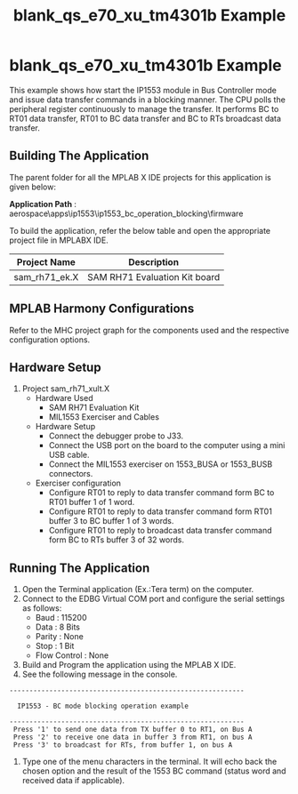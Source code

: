 ﻿---
parent: Blank Applications
title: blank_qs_e70_xu_tm4301b Example
nav_order: 1
---

# blank_qs_e70_xu_tm4301b Example

This example shows how start the IP1553 module in Bus Controller mode and issue data transfer commands in a blocking manner. The CPU polls the peripheral register continuously to manage the transfer. It performs BC to RT01 data transfer, RT01 to BC data transfer and BC to RTs broadcast data transfer.

## Building The Application
The parent folder for all the MPLAB X IDE projects for this application is given below:

**Application Path** : aerospace\apps\ip1553\ip1553_bc_operation_blocking\firmware

To build the application, refer the below table and open the appropriate project file in MPLABX IDE.

| Project Name  | Description   |
| ------------- |:-------------:|
| sam_rh71_ek.X | SAM RH71 Evaluation Kit board |


## MPLAB Harmony Configurations

Refer to the MHC project graph for the components used and the respective configuration options.

## Hardware Setup

1. Project sam_rh71_xult.X
    * Hardware Used
        * SAM RH71 Evaluation Kit
        * MIL1553 Exerciser and Cables
    * Hardware Setup
        * Connect the debugger probe to J33.
        * Connect the USB port on the board to the computer using a mini USB cable.
        * Connect the MIL1553 exerciser on 1553_BUSA or 1553_BUSB connectors.
    * Exerciser configuration
        * Configure RT01 to reply to data transfer command form BC to RT01 buffer 1 of 1 word.
        * Configure RT01 to reply to data transfer command form RT01 buffer 3 to BC buffer 1 of 3 words.
        * Configure RT01 to reply to broadcast data transfer command form BC to RTs buffer 3 of 32 words.

## Running The Application

1. Open the Terminal application (Ex.:Tera term) on the computer.
2. Connect to the EDBG Virtual COM port and configure the serial settings as follows:
    * Baud : 115200
    * Data : 8 Bits
    * Parity : None
    * Stop : 1 Bit
    * Flow Control : None
3. Build and Program the application using the MPLAB X IDE.
4. See the following message in the console.

```
-----------------------------------------------------------

  IP1553 - BC mode blocking operation example

-----------------------------------------------------------
 Press '1' to send one data from TX buffer 0 to RT1, on Bus A
 Press '2' to receive one data in buffer 3 from RT1, on bus A
 Press '3' to broadcast for RTs, from buffer 1, on bus A
```

1. Type one of the menu characters in the terminal. It will echo back the chosen option and the result of the 1553 BC command (status word and received data if applicable).
